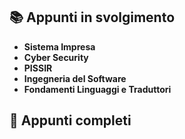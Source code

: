 ## 📚 Appunti in svolgimento
- **Sistema Impresa**
- **Cyber Security**
- **PISSIR**
- **Ingegneria del Software**
- **Fondamenti Linguaggi e Traduttori**

## 📖 Appunti completi
